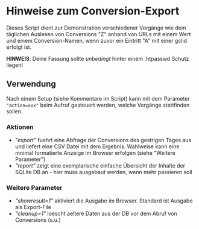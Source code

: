 # Hinweise zum Conversion-Export
Dieses Script dient zur Demonstration verschiedener Vorgänge wie dem täglichen Auslesen von Conversions "Z" anhand von URLs mit einem Wert und einem Conversion-Namen, wenn zuvor ein Eintritt "A" mit einer gclid erfolgt ist.

**HINWEIS**: Deine Fassung sollte *unbedingt* hinter einem .htpasswd Schutz liegen! 

## Verwendung
Nach einem Setup (siehe Kommentare im Script) kann mit dem Parameter `"action=xxx"` beim Aufruf gesteuert werden, welche Vorgänge stattfinden sollen. 

### Aktionen 
- *"export"* fuehrt eine Abfrage der Conversions des gestrigen Tages aus und liefert eine CSV Datei mit dem Ergebnis. Wahlweise kann eine mnimal formatierte Anzeige im Browser erfolgen (siehe "Weitere Parameter") 
- *"report"* zeigt eine exemplarische einfache Übersicht der Inhalte der SQLite DB an - hier muss ausgebaut werden, wenn mehr passieren soll  

### Weitere Parameter
- *"showresult=1"* aktiviert die Ausgabe im Browser. Standard ist Ausgabe als Export-File
- *"cleanup=1"* loescht aeltere Daten aus der DB vor dem Abruf von Conversions (s.u.)    
